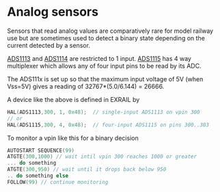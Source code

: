 # Analog sensors  

Sensors that read analog values are comparatively rare for model railway use but are sometimes used to detect a binary state depending on the current detected by a sensor.

[ADS1113](https://www.ti.com/product/ADS1113) and [ADS1114](https://www.ti.com/product/ADS1113) are restricted to 1 input.  [ADS1115](https://www.ti.com/product/ADS1115) has 4 way multiplexer which allows any of four input pins to be read by its ADC.

The ADS111x is set up so that the maximum input voltage of 5V (when Vss=5V) gives a reading of 32767*(5.0/6.144) = 26666.

A device like the above is defined in EXRAIL by

```cpp
HAL(ADS1113,300, 1, 0x48);  // single-input ADS1113 on vpin 300
// or
HAL(ADS1115,300, 4, 0x48);  // four-input ADS1115 on pins 300..303
```

To monitor a vpin like this for a binary decision

```cpp
AUTOSTART SEQUENCE(99)
ATGTE(300,1000) // wait intil vpin 300 reaches 1000 or greater
... do something
ATGTE(300,950) // wait until it drops back below 950
.. do something else
FOLLOW(99) // continue monitoring
```
